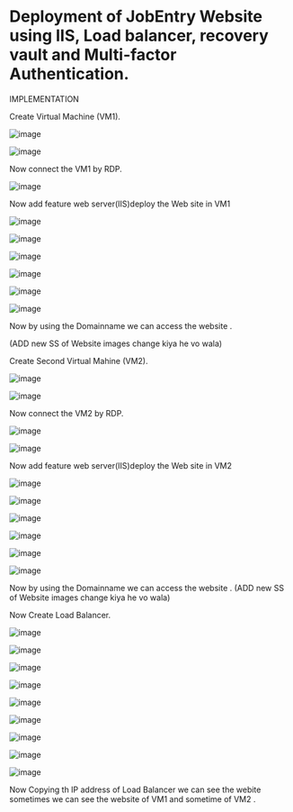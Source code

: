 # Deployment of JobEntry Website using IIS, Load balancer, recovery vault and Multi-factor Authentication.

IMPLEMENTATION

Create Virtual Machine (VM1).

![image](https://github.com/nupurmahajan6/AzureProject/assets/147131064/b5c482eb-4609-4c2c-86d3-d2f8ec9cd0c9)

![image](https://github.com/nupurmahajan6/AzureProject/assets/147131064/ec4c1535-f19c-49a9-abde-907e2b0dce6b)

Now connect the VM1 by RDP.

![image](https://github.com/nupurmahajan6/AzureProject/assets/147131064/40aa9432-60f9-4078-a586-5af2db466c5e)

Now add feature web server(IIS)deploy the Web site in VM1 

![image](https://github.com/nupurmahajan6/AzureProject/assets/147131064/39eab06c-9fb8-4ebe-b65d-7349087f417c)

![image](https://github.com/nupurmahajan6/AzureProject/assets/147131064/c1f50fd3-46d5-46f3-a523-4228fb4ed9f8)

![image](https://github.com/nupurmahajan6/AzureProject/assets/147131064/7b3c2d39-230d-4c79-96ee-d2f0d19d1e8a)

![image](https://github.com/nupurmahajan6/AzureProject/assets/147131064/d43ad09c-fca3-4acc-92d8-c4e0bdd9ffa2)

![image](https://github.com/nupurmahajan6/AzureProject/assets/147131064/f182e962-8e70-4df7-8c10-a417ae3571bc)

![image](https://github.com/nupurmahajan6/AzureProject/assets/147131064/588c5c70-0411-4ba9-857a-36b6fe08e083)


Now by using the Domainname we can access the website .



(ADD new SS of Website images change kiya he vo wala)



Create Second Virtual Mahine (VM2).

![image](https://github.com/nupurmahajan6/AzureProject/assets/147131064/8e8b278c-7fc4-4e4b-bfca-695ddc746542)

![image](https://github.com/nupurmahajan6/AzureProject/assets/147131064/83625aff-3e49-4bda-b557-d2e2c82e6dea)

Now connect the VM2 by RDP.

![image](https://github.com/nupurmahajan6/AzureProject/assets/147131064/8ae2ecd0-797c-4020-b670-7d8936823973)

![image](https://github.com/nupurmahajan6/AzureProject/assets/147131064/ef08d224-1833-493c-ab69-537e4f2254a1)

Now add feature web server(IIS)deploy the Web site in VM2

![image](https://github.com/nupurmahajan6/AzureProject/assets/147131064/39eab06c-9fb8-4ebe-b65d-7349087f417c)

![image](https://github.com/nupurmahajan6/AzureProject/assets/147131064/c1f50fd3-46d5-46f3-a523-4228fb4ed9f8)

![image](https://github.com/nupurmahajan6/AzureProject/assets/147131064/7b3c2d39-230d-4c79-96ee-d2f0d19d1e8a)

![image](https://github.com/nupurmahajan6/AzureProject/assets/147131064/d43ad09c-fca3-4acc-92d8-c4e0bdd9ffa2)

![image](https://github.com/nupurmahajan6/AzureProject/assets/147131064/f182e962-8e70-4df7-8c10-a417ae3571bc)

![image](https://github.com/nupurmahajan6/AzureProject/assets/147131064/588c5c70-0411-4ba9-857a-36b6fe08e083)





Now by using the Domainname we can access the website .
(ADD new SS of Website images change kiya he vo wala)






Now Create Load Balancer.

![image](https://github.com/nupurmahajan6/AzureProject/assets/147131064/ffbce7a2-1f83-40d1-8e9a-fada2fa742d1)

![image](https://github.com/nupurmahajan6/AzureProject/assets/147131064/a91dd379-e724-47f7-bdbd-dc529aa8c5dc)

![image](https://github.com/nupurmahajan6/AzureProject/assets/147131064/e35d3f59-53e9-4366-8947-1696ec735a8f)

![image](https://github.com/nupurmahajan6/AzureProject/assets/147131064/b5e3b10d-3506-4d33-903a-7daeb992dec1)

![image](https://github.com/nupurmahajan6/AzureProject/assets/147131064/fbb22724-b93b-4381-9536-fa4fca0b36e7)

![image](https://github.com/nupurmahajan6/AzureProject/assets/147131064/0d4dcc22-ff5a-4dd3-bde3-57e6129fe5bf)

![image](https://github.com/nupurmahajan6/AzureProject/assets/147131064/8188d976-7ecc-4084-954a-bbf5767de0d4)

![image](https://github.com/nupurmahajan6/AzureProject/assets/147131064/754f7d3c-e321-4a94-aaa6-6e1de38b914c)

![image](https://github.com/nupurmahajan6/AzureProject/assets/147131064/b12dd439-b53a-43eb-87f4-64701e57436d)

Now Copying th IP address of Load Balancer we can see the webite sometimes we can see the website of VM1 and sometime of VM2 .








